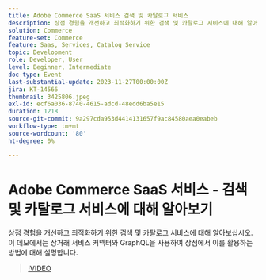 ```yaml
---
title: Adobe Commerce SaaS 서비스 검색 및 카탈로그 서비스
description: 상점 경험을 개선하고 최적화하기 위한 검색 및 카탈로그 서비스에 대해 알아보십시오.  이 데모에서는 상거래 서비스 커넥터와 GraphQL을 사용하여 상점에서 이를 활용하는 방법에 대해 설명합니다.
solution: Commerce
feature-set: Commerce
feature: Saas, Services, Catalog Service
topic: Development
role: Developer, User
level: Beginner, Intermediate
doc-type: Event
last-substantial-update: 2023-11-27T00:00:00Z
jira: KT-14566
thumbnail: 3425806.jpeg
exl-id: ecf6a036-8740-4615-adcd-48edd6ba5e15
duration: 1218
source-git-commit: 9a297cda953d4414131657f9ac84580aea0eabeb
workflow-type: tm+mt
source-wordcount: '80'
ht-degree: 0%

---
```


# Adobe Commerce SaaS 서비스 - 검색 및 카탈로그 서비스에 대해 알아보기

상점 경험을 개선하고 최적화하기 위한 검색 및 카탈로그 서비스에 대해 알아보십시오.  이 데모에서는 상거래 서비스 커넥터와 GraphQL을 사용하여 상점에서 이를 활용하는 방법에 대해 설명합니다.

>[!VIDEO](https://video.tv.adobe.com/v/3454743/?learn=on&captions=kor)

